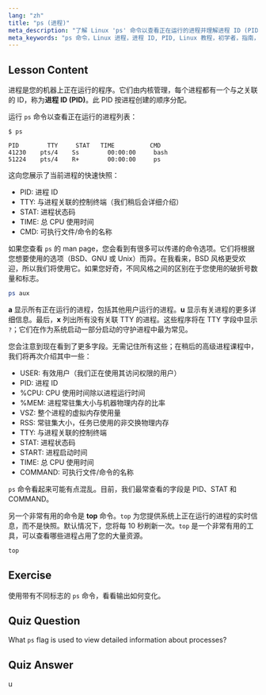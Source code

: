 ```yaml
---
lang: "zh"
title: "ps (进程)"
meta_description: "了解 Linux 'ps' 命令以查看正在运行的进程并理解进程 ID (PID)。获取进程管理的初学者指南。"
meta_keywords: "ps 命令，Linux 进程，进程 ID, PID, Linux 教程，初学者，指南，top 命令"
---
```


## Lesson Content

进程是您的机器上正在运行的程序。它们由内核管理，每个进程都有一个与之关联的 ID，称为**进程 ID (PID)**。此 PID 按进程创建的顺序分配。

运行 `ps` 命令以查看正在运行的进程列表：

```plaintext
$ ps

PID        TTY     STAT   TIME          CMD
41230    pts/4    Ss        00:00:00     bash
51224    pts/4    R+        00:00:00     ps
```

这向您展示了当前进程的快速快照：

- PID: 进程 ID
- TTY: 与进程关联的控制终端（我们稍后会详细介绍）
- STAT: 进程状态码
- TIME: 总 CPU 使用时间
- CMD: 可执行文件/命令的名称

如果您查看 `ps` 的 man page，您会看到有很多可以传递的命令选项。它们将根据您想要使用的选项（BSD、GNU 或 Unix）而异。在我看来，BSD 风格更受欢迎，所以我们将使用它。如果您好奇，不同风格之间的区别在于您使用的破折号数量和标志。

```bash
ps aux
```

**a** 显示所有正在运行的进程，包括其他用户运行的进程。**u** 显示有关进程的更多详细信息。最后，**x** 列出所有没有关联 TTY 的进程。这些程序将在 TTY 字段中显示 `?`；它们在作为系统启动一部分启动的守护进程中最为常见。

您会注意到现在看到了更多字段。无需记住所有这些；在稍后的高级进程课程中，我们将再次介绍其中一些：

- USER: 有效用户（我们正在使用其访问权限的用户）
- PID: 进程 ID
- %CPU: CPU 使用时间除以进程运行时间
- %MEM: 进程常驻集大小与机器物理内存的比率
- VSZ: 整个进程的虚拟内存使用量
- RSS: 常驻集大小，任务已使用的非交换物理内存
- TTY: 与进程关联的控制终端
- STAT: 进程状态码
- START: 进程启动时间
- TIME: 总 CPU 使用时间
- COMMAND: 可执行文件/命令的名称

`ps` 命令看起来可能有点混乱。目前，我们最常查看的字段是 PID、STAT 和 COMMAND。

另一个非常有用的命令是 **top** 命令。`top` 为您提供系统上正在运行的进程的实时信息，而不是快照。默认情况下，您将每 10 秒刷新一次。`top` 是一个非常有用的工具，可以查看哪些进程占用了您的大量资源。

```bash
top
```

## Exercise

使用带有不同标志的 `ps` 命令，看看输出如何变化。

## Quiz Question

What `ps` flag is used to view detailed information about processes?

## Quiz Answer

u
